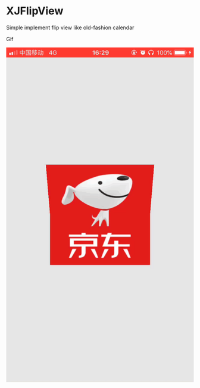 # XJFlipView
Simple implement flip view like old-fashion calendar

Gif

![image](https://github.com/GeekSprite/XJFlipView/blob/master/demo.gif)
